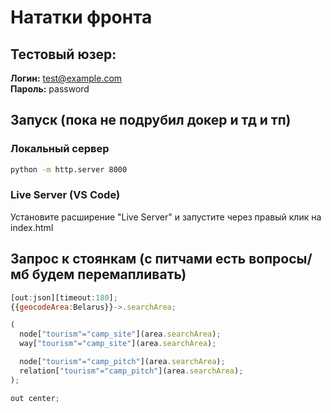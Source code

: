 

# Нататки фронта

## Тестовый юзер:

**Логин:** test@example.com  
**Пароль:** password

## Запуск (пока не подрубил докер и тд и тп)

### Локальный сервер
```bash
python -m http.server 8000
```

### Live Server (VS Code)
Установите расширение "Live Server" и запустите через правый клик на index.html

## Запрос к стоянкам (с питчами есть вопросы/ мб будем перемапливать)
```javascript
[out:json][timeout:180];
{{geocodeArea:Belarus}}->.searchArea;

(
  node["tourism"="camp_site"](area.searchArea);
  way["tourism"="camp_site"](area.searchArea);

  node["tourism"="camp_pitch"](area.searchArea);
  relation["tourism"="camp_pitch"](area.searchArea);
);

out center;    
```